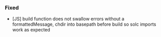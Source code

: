 ### Fixed
- [JS] build function does not swallow errors without a formattedMessage, chdir into basepath before build so solc imports work as expected

